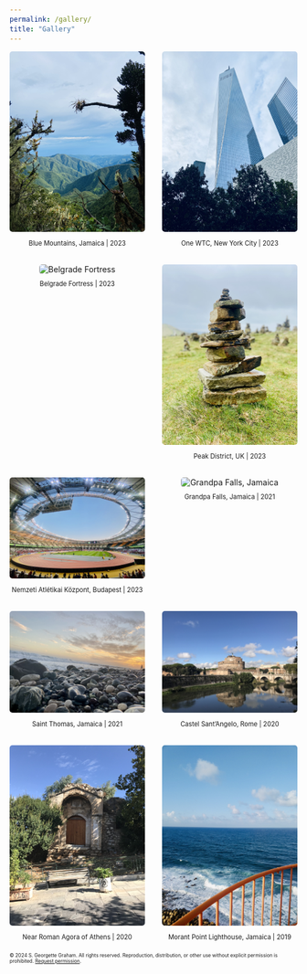 ```yaml
---
permalink: /gallery/
title: "Gallery"
---
```


<div class="gallery" style="display: grid; grid-template-columns: repeat(auto-fit, minmax(200px, 1fr)); gap: 30px;">
 <!-- Adjust Image Size: If you want smaller or larger images, change the minmax(200px, 1fr) value. Increasing the minimum size will make each image larger, while decreasing it will make them smaller. Gap Between Items: Adjust the gap: 20px; to increase or decrease the space between each grid item. -->

  <div class="gallery-item" style="text-align: center;">
    <img src="/assets/images/gallery/blue-mountain-2023.jpeg" alt="Blue Mountains, Jamaica" style="width: 100%; height: auto; border-radius: 5px;">
    <div class="caption" style="margin-top: 10px; font-size: 0.8em;">Blue Mountains, Jamaica | 2023</div>
  </div>

  <div class="gallery-item" style="text-align: center;">
    <img src="/assets/images/gallery/one-wtc-new-york-2023.jpeg" alt="One WTC, New York City" style="width: 100%; height: auto; border-radius: 5px;">
    <div class="caption" style="margin-top: 10px; font-size: 0.8em;">One WTC, New York City | 2023</div>
  </div>
  
  <div class="gallery-item" style="text-align: center;">
    <img src="/assets/images/gallery/belgrade-2023.jpeg" alt="Belgrade Fortress" style="width: 100%; height: auto; border-radius: 5px;">
    <div class="caption" style="margin-top: 10px; font-size: 0.8em;">Belgrade Fortress | 2023</div>
  </div>

  <div class="gallery-item" style="text-align: center;">
    <img src="/assets/images/gallery/peak-district-2023.jpeg" alt="Peak District, UK" style="width: 100%; height: auto; border-radius: 5px;">
    <div class="caption" style="margin-top: 10px; font-size: 0.8em;">Peak District, UK | 2023</div>
  </div>

   <div class="gallery-item" style="text-align: center;">
    <img src="/assets/images/gallery/budapest-world-champs-2023.jpeg" alt="BrusNemzeti Atlétikai Központ, Budapest" style="width: 100%; height: auto; border-radius: 5px;">
    <div class="caption" style="margin-top: 10px; font-size: 0.8em;">Nemzeti Atlétikai Központ, Budapest | 2023</div>
  </div>

  <div class="gallery-item" style="text-align: center;">
    <img src="/assets/images/gallery/grandpa falls-2021.jpeg" alt="Grandpa Falls, Jamaica" style="width: 100%; height: auto; border-radius: 5px;">
    <div class="caption" style="margin-top: 10px; font-size: 0.8em;">Grandpa Falls, Jamaica | 2021</div>
  </div>

   <div class="gallery-item" style="text-align: center;">
    <img src="/assets/images/gallery/rocky-beach-jamaica-2021.jpeg" alt="Saint Thomas, Jamaica" style="width: 100%; height: auto; border-radius: 5px;">
    <div class="caption" style="margin-top: 10px; font-size: 0.8em;">Saint Thomas, Jamaica | 2021</div>
  </div>

  <div class="gallery-item" style="text-align: center;">
    <img src="/assets/images/gallery/rome-2020.jpeg" alt="Castel Sant’Angelo, Rome" style="width: 100%; height: auto; border-radius: 5px;">
    <div class="caption" style="margin-top: 10px; font-size: 0.8em;">Castel Sant’Angelo, Rome | 2020</div>
  </div>

  <div class="gallery-item" style="text-align: center;">
    <img src="/assets/images/gallery/athens-2020.jpeg" alt="Near Roman Agora of Athens" style="width: 100%; height: auto; border-radius: 5px;">
    <div class="caption" style="margin-top: 10px; font-size: 0.8em;">Near Roman Agora of Athens | 2020</div>
  </div>

  <div class="gallery-item" style="text-align: center;">
    <img src="/assets/images/gallery/morant-point-2019.jpg" alt="Morant Point Lighthouse, Jamaica" style="width: 100%; height: auto; border-radius: 5px;">
    <div class="caption" style="margin-top: 10px; font-size: 0.8em;">Morant Point Lighthouse, Jamaica | 2019</div>
  </div>
<!-- Add more images as needed -->

</div>

<div style="font-size: 0.6em; margin-top: 20px;">
  © 2024 S. Georgette Graham. All rights reserved. Reproduction, distribution, or other use without explicit permission is prohibited. <a href="mailto:yawdiecode@gmail.com">Request permission</a>.
</div>
